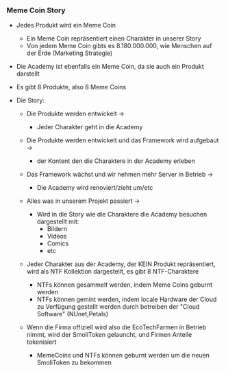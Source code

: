 
### Meme Coin Story

- Jedes Produkt wird ein Meme Coin
	- Ein Meme Coin repräsentiert einen Charakter in unserer Story
	- Von jedem Meme Coin gibts es 8.180.000.000, wie Menschen auf der Erde (Marketing Strategie)

- Die Academy ist ebenfalls ein Meme Coin, da sie auch ein Produkt darstellt

- Es gibt 8 Produkte, also 8 Meme Coins

- Die Story:
	- Die Produkte werden entwickelt ->
		- Jeder Charakter geht in die Academy
	- Die Produkte werden entwickelt und das Framework wird aufgebaut -> 
		- der Kontent den die Charaktere in der Academy erleben
	- Das Framework wächst und wir nehmen mehr Server in Betrieb -> 
		- Die Academy wird renoviert/zieht um/etc
	- Alles was in unserem Projekt passiert -> 
		- Wird in die Story wie die Charaktere die Academy besuchen dargestellt mit:
			- Bildern
			- Videos
			- Comics
			- etc

	- Jeder Charakter aus der Academy, der KEIN Produkt repräsentiert, wird als NTF Kollektion dargestellt, es gibt 8 NTF-Charaktere
		- NTFs können gesammelt werden, indem Meme Coins geburnt werden
		- NTFs können gemint werden, indem locale Hardware der Cloud zu Verfügung gestellt werden durch betreiben der "Cloud Software" (NUnet,Petals)


	- Wenn die Firma offiziell wird also die EcoTechFarmen in Betrieb nimmt, wird der SmoliToken gelauncht, und Firmen Anteile tokenisiert
		- MemeCoins und NTFs können geburnt werden um die neuen SmoliToken zu bekommen




